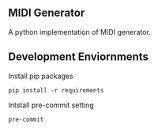 ## MIDI Generator
A python implementation of MIDI generator.

## Development Enviornments
Install pip packages

<code>pip install -r requirements</code>

Intstall pre-commit setting

<code>pre-commit</code>
